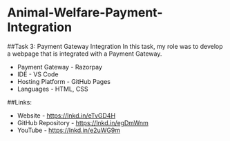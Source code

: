 # Animal-Welfare-Payment-Integration
##Task 3: Payment Gateway Integration
In this task, my role was to develop a webpage that is integrated with a Payment Gateway.

* Payment Gateway - Razorpay
* IDE - VS Code
* Hosting Platform - GitHub Pages
* Languages - HTML, CSS

##Links:
* Website - https://lnkd.in/eTvGD4H
* GitHub Repository - https://lnkd.in/egDmWnm
* YouTube - https://lnkd.in/e2uWG9m
